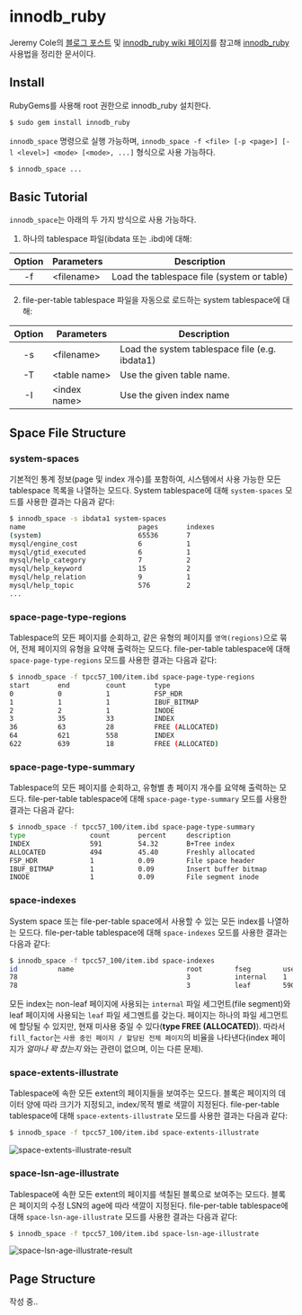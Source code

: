 # innodb_ruby

Jeremy Cole의 [블로그 포스트](https://blog.jcole.us/2013/01/03/a-quick-introduction-to-innodb-ruby/) 및 [innodb_ruby wiki 페이지](https://github.com/jeremycole/innodb_ruby/wiki)를 참고해 [innodb_ruby](https://github.com/jeremycole/innodb_ruby) 사용법을 정리한 문서이다.

## Install

RubyGems를 사용해 root 권한으로 innodb_ruby 설치한다.

```bash
$ sudo gem install innodb_ruby
```

`innodb_space` 명령으로 실행 가능하며, `innodb_space -f <file> [-p <page>] [-l <level>] <mode> [<mode>, ...]` 형식으로 사용 가능하다.

```bash
$ innodb_space ...
```

## Basic Tutorial

`innodb_space`는 아래의 두 가지 방식으로 사용 가능하다.

1. 하나의 tablespace 파일(ibdata 또는 .ibd)에 대해:

| Option   |  Parameters | Description |
|:----------:|-------------|-------------|
| -f | \<filename\> | Load the tablespace file (system or table)  |

2. file-per-table tablespace 파일을 자동으로 로드하는 system tablespace에 대해:

| Option   |  Parameters | Description |
|:----------:|-------------|-------------|
| -s | \<filename> | Load the system tablespace file (e.g. ibdata1) |
| -T | \<table name> | Use the given table name. |
| -I | \<index name> | Use the given index name |

## Space File Structure

### system-spaces

기본적인 통계 정보(page 및 index 개수)를 포함하여, 시스템에서 사용 가능한 모든 tablespace 목록을 나열하는 모드다.
System tablespace에 대해 `system-spaces` 모드를 사용한 결과는 다음과 같다:

```bash
$ innodb_space -s ibdata1 system-spaces
name                            pages       indexes     
(system)                        65536       7           
mysql/engine_cost               6           1           
mysql/gtid_executed             6           1           
mysql/help_category             7           2           
mysql/help_keyword              15          2           
mysql/help_relation             9           1           
mysql/help_topic                576         2           
...
```

### space-page-type-regions

Tablespace의 모든 페이지를 순회하고, 같은 유형의 페이지를 `영역(regions)`으로 묶어, 전체 페이지의 유형을 요약해 출력하는 모드다.
file-per-table tablespace에 대해 `space-page-type-regions` 모드를 사용한 결과는 다음과 같다:

```bash
$ innodb_space -f tpcc57_100/item.ibd space-page-type-regions
start       end         count       type                
0           0           1           FSP_HDR             
1           1           1           IBUF_BITMAP         
2           2           1           INODE               
3           35          33          INDEX               
36          63          28          FREE (ALLOCATED)    
64          621         558         INDEX               
622         639         18          FREE (ALLOCATED)
```

### space-page-type-summary
Tablespace의 모든 페이지를 순회하고, 유형별 총 페이지 개수를 요약해 출력하는 모드다.
file-per-table tablespace에 대해 `space-page-type-summary` 모드를 사용한 결과는 다음과 같다:

```bash
$ innodb_space -f tpcc57_100/item.ibd space-page-type-summary
type                count       percent     description         
INDEX               591         54.32       B+Tree index        
ALLOCATED           494         45.40       Freshly allocated   
FSP_HDR             1           0.09        File space header   
IBUF_BITMAP         1           0.09        Insert buffer bitmap
INODE               1           0.09        File segment inode
```

### space-indexes

System space 또는 file-per-table space에서 사용할 수 있는 모든 index를 나열하는 모드다.
file-per-table tablespace에 대해 `space-indexes` 모드를 사용한 결과는 다음과 같다:

```bash
$ innodb_space -f tpcc57_100/item.ibd space-indexes
id          name                            root        fseg        used        allocated   fill_factor
78                                          3           internal    1           1           100.00%     
78                                          3           leaf        590         608         97.04%
```

모든 index는 non-leaf 페이지에 사용되는 `internal` 파일 세그먼트(file segment)와 leaf 페이지에 사용되는 `leaf` 파일 세그멘트를 갖는다. 페이지는 하나의 파일 세그먼트에 할당될 수 있지만, 현재 미사용 중일 수 있다(**type FREE (ALLOCATED)**). 따라서 `fill_factor`는 `사용 중인 페이지 / 할당된 전체 페이지`의 비율을 나타낸다(index 페이지가 *얼마나 꽉 찼는지* 와는 관련이 없으며, 이는 다른 문제).

### space-extents-illustrate

Tablespace에 속한 모든 extent의 페이지들을 보여주는 모드다. 블록은 페이지의 데이터 양에 따라 크기가 지정되고, index/목적 별로 색깔이 지정된다.
file-per-table tablespace에 대해 `space-extents-illustrate` 모드를 사용한 결과는 다음과 같다:

```bash
$ innodb_space -f tpcc57_100/item.ibd space-extents-illustrate
```
![space-extents-illustrate-result](https://i.imgur.com/R0L4P09.png)


### space-lsn-age-illustrate

Tablespace에 속한 모든 extent의 페이지를 색칠된 블록으로 보여주는 모드다. 블록은 페이지의 수정 LSN의 age에 따라 색깔이 지정된다.
file-per-table tablespace에 대해 `space-lsn-age-illustrate` 모드를 사용한 결과는 다음과 같다:

```bash
$ innodb_space -f tpcc57_100/item.ibd space-lsn-age-illustrate
```
![space-lsn-age-illustrate-result](https://i.imgur.com/g95WCPw.png)


## Page Structure

작성 중..
